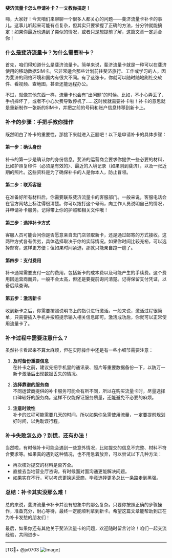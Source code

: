 **斐济流量卡怎么申请补卡？一文教你搞定！**

嗨，大家好！今天咱们来聊聊一个很多人都关心的问题——斐济流量卡补卡的事儿。这事儿听起来可能有点复杂，但其实只要掌握了正确的方法，分分钟就能搞定！如果你最近也遇到了类似的情况，或者只是想提前了解，这篇文章一定适合你！

### **什么是斐济流量卡？为什么需要补卡？**

首先，咱们得知道什么是斐济流量卡。简单来说，斐济流量卡就是一种可以在斐济使用的移动数据SIM卡。它非常适合那些计划前往斐济旅行、工作或学习的人，因为斐济的网络环境和国内有很大不同。有了这张卡，你就可以随时随地刷社交软件、看视频、查地图，甚至还能远程办公。

不过，就像其他东西一样，流量卡也会有“出问题”的时候。比如，不小心弄丢了、手机摔坏了，或者不小心欠费导致停机了……这时候就需要补卡啦！补卡的意思就是重新制作一张新的SIM卡，并把之前的号码和账户信息转移到新卡上。

### **补卡的步骤：手把手教你操作**

既然明白了补卡的重要性，那接下来就进入正题吧！以下是申请补卡的具体步骤：

#### **第一步：确认身份**
补卡的第一步是确认你的身份信息。斐济的运营商会要求你提供一些必要的材料，比如护照复印件（必须是有效的）、最近的入境记录（如果刚到斐济），以及一张近期的照片。这些资料是为了确保补卡的人是你本人，防止冒领。

#### **第二步：联系客服**
在准备好所有材料后，你需要联系斐济流量卡的客服部门。一般来说，客服电话会在官方网站上标注得很清楚。你可以拨打这个号码，向工作人员说明自己的情况，并申请补卡服务。记得带上你的护照和相关文件哦！

#### **第三步：选择补卡方式**
客服人员可能会问你是否愿意亲自去门店领取新卡，还是通过邮寄的方式接收。这两种方式各有优劣，具体选择取决于你的实际情况。如果你时间比较充裕，可以选择邮寄，这样更方便；但如果时间紧迫，那就只能亲自跑一趟了。

#### **第四步：支付费用**
补卡通常需要支付一定的费用，包括新卡的成本费以及可能产生的手续费。这个费用因运营商而异，一般不会太高，但还是要提前询问清楚。记得保留支付凭证，以备后续查询。

#### **第五步：激活新卡**
收到新卡之后，你需要按照说明书上的指引进行激活。一般来说，激活过程很简单，只需要插入手机并按照提示输入相关信息即可。激活成功后，你就可以正常使用流量卡了。

### **补卡过程中需要注意什么？**

虽然补卡看起来不算太麻烦，但在实际操作中还是有一些小细节需要注意：

1. **及时备份重要信息**  
   在补卡之前，建议先把手机里的通讯录、照片等重要数据备份一下，以防万一新卡激活后出现数据丢失的情况。

2. **选择靠谱的服务商**  
   不同运营商提供的补卡服务可能会有所不同，所以在购买流量卡时，尽量选择口碑较好的服务商。这样不仅能保证服务质量，还能避免不必要的麻烦。

3. **注意时效性**  
   补卡的过程可能需要几天的时间，所以如果你急需使用流量，一定要提前规划好时间，以免耽误行程。

### **补卡失败怎么办？别慌，还有办法！**

当然啦，有时候补卡可能会遇到一些意外情况，比如提交的信息不完整、材料不符合要求等。如果真的遇到这种情况，也不用急着放弃，可以尝试以下几种方法：

- 再次核对提交的材料是否齐全。
- 直接去当地营业厅咨询，有时候面对面沟通更能解决问题。
- 如果实在不行，可以考虑更换运营商，毕竟选择更多总比一条路走到黑强。

### **总结：补卡其实没那么难！**

总的来说，斐济流量卡补卡并没有想象中的那么复杂。只要你按照正确的步骤操作，准备充分，耐心等待，最终一定能顺利拿到新卡。希望这篇文章能帮助到正在为补卡发愁的朋友们！

最后，如果你还有其他关于斐济流量卡的问题，欢迎随时留言讨论！咱们一起交流经验，共同进步~

---

[TG💪+ @jx0703 ![Image](https://github.com/user-attachments/assets/dbca1d08-cadb-493c-b0ec-ad6f7a83f270)]
